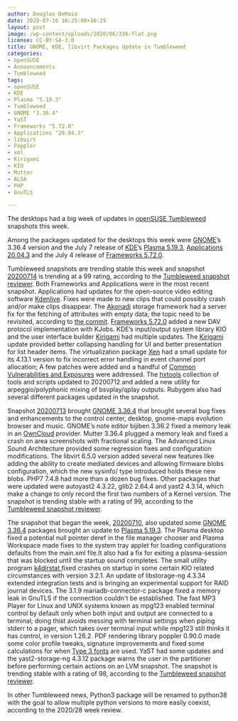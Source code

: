 ```yaml
---
author: Douglas DeMaio
date: 2020-07-16 16:25:00+16:25
layout: post
image: /wp-content/uploads/2020/06/336-flat.png
license: CC-BY-SA-3.0
title: GNOME, KDE, libvirt Packages Update in Tumbleweed
categories:
- openSUSE
- Announcements
- Tumbleweed
tags:
- openSUSE
- KDE
- Plasma "5.19.3"
- Tumbleweed
- GNOME "3.36.4"
- YaST
- Frameworks "5.72.0"
- Applications "20.04.3" 
- libvirt
- Poppler
- xml
- Kirigami
- KIO
- Mutter
- ALSA
- PHP
- GnuTLS

---
```


The desktops had a big week of updates in [openSUSE Tumbleweed](https://software.opensuse.org/distributions/tumbleweed) snapshots this week. 

Among the packages updated for the desktops this week were [GNOME](https://www.gnome.org/)’s 3.36.4 version and the July 7 release of [KDE](https://kde.org)’s [Plasma 5.19.3](https://kde.org/announcements/plasma-5.19.3), [Applications 20.04.3](https://kde.org/announcements/changelog-releases.php?version=20.04.3) and the July 4 release of [Frameworks 5.72.0](https://kde.org/announcements/kde-frameworks-5.72.0.php). 

Tumbleweed snapshots are trending stable this week and snapshot [20200714](https://lists.opensuse.org/opensuse-factory/2020-07/msg00286.html) is trending at a 99 rating, according to the [Tumbleweed snapshot reviewer](https://review.tumbleweed.boombatower.com/). Both Frameworks and Applications were in the most recent snapshot. Applications had updates for the open-source video editing software [Kdenlive](https://kdenlive.org/en/). Fixes were made to new clips that could possibly crash and/or make clips disappear. The [Akonadi](https://userbase.kde.org/Akonadi) storage framework had a server fix for the fetching of attributes with empty data; the topic need to be revisited, according to [the commit](https://invent.kde.org/pim/akonadi/commit/8e61c1c4f15568f1d4e4d5f35252b85e6a6d6b35). [Frameworks 5.72.0](https://kde.org/announcements/kde-frameworks-5.72.0.php) added a new DAV protocol implementation with KJobs. KDE’s input/output system library KIO and the user interface builder [Kirigami](https://github.com/KDE/kirigami) had multiple updates. The [Kirigami](https://github.com/KDE/kirigami) update provided better collapsing handling for UI and better presentation for list header items. The virtualization package [Xen](https://xenproject.org/) had a small update for its 4.13.1 version to fix incorrect error handling in event channel port allocation; A few patches were added and a handful of [Common Vulnerabilities and Exposures](https://en.wikipedia.org/wiki/Common_Vulnerabilities_and_Exposures) were addressed. The [hxtools](https://inai.de/projects/hxtools/) collection of tools and scripts updated to 20200712 and added a new utility for arpeggio/polyphonic mixing of bsvplay/qplay outputs. Rubygem also had several different packages updated in the snapshot.

Snapshot [20200713](https://lists.opensuse.org/opensuse-factory/2020-07/msg00275.html) brought [GNOME 3.36.4](https://www.gnome.org/news/2020/03/gnome-3-36-released/) that brought several bug fixes and enhancements to the control center, desktop, gnome-maps evolution browser and music. GNOME’s note editor bijiben 3.36.2 fixed a memory leak in an [OwnCloud](https://owncloud.org/) provider. Mutter 3.36.4 plugged a memory leak and fixed a crash on area screenshots with fractional scaling. The Advanced Linux Sound Architecture provided some regression fixes and configuration modifications. The libvirt 6.5.0 version added several new features like adding the ability to create mediated devices and allowing firmware blobs configuration, which the new sysinfo/ type introduced holds these new blobs. PHP7 7.4.8 had more than a dozen bug fixes. Other packages that were updated were autoyast2 4.3.22, glib2 2.64.4 and yast2 4.3.14, which make a change to only record the first two numbers of a Kernel version. The snapshot is trending stable with a rating of 99, according to the [Tumbleweed snapshot reviewer](https://review.tumbleweed.boombatower.com/). 

The snapshot that began the week, [20200710](https://lists.opensuse.org/opensuse-factory/2020-07/msg00269.html), also updated some  [GNOME 3.36.4](https://www.gnome.org/news/2020/03/gnome-3-36-released/) packages brought an update to [Plasma 5.19.3](https://kde.org/announcements/plasma-5.19.3). The Plasma desktop fixed a potential null pointer deref in the file manager chooser and Plasma Workspace made fixes to the system tray applet for loading configurations defaults from the main.xml file.It also had a fix for exiting a plasma-session that was blocked until the startup sound completes. The small utility program [k4dirstat ](https://www.linuxlinks.com/k4dirstat/) fixed crashes on startup in some certain KIO related circumstances with version 3.2.1. An update of  libstorage-ng 4.3.34 extended integration tests and is bringing an experimental support for RAID journal devices. The 3.1.9 mariadb-connector-c package fixed a memory leak in GnuTLS if the connection couldn't be established. The fast MP3 Player for Linux and UNIX systems known as mpg123 enabled terminal control by default only when both input and output are connected to a terminal; doing thist avoids messing with terminal settings when piping stderr to a pager, which takes over terminal input while mpg123 still thinks it has control, in version 1.26.2. PDF rendering library poppler 0.90.0 made some color profile tweaks, signature improvements and fixed some calculations for when [Type 3 fonts](https://en.wikipedia.org/wiki/PostScript_fonts#Type_3)  are used. YaST had some updates and the yast2-storage-ng 4.3.12 package warns the user in the partitioner before performing certain actions on an LVM snapshot. The snapshot is trending stable with a rating of 98, according to the [Tumbleweed snapshot reviewer](https://review.tumbleweed.boombatower.com/). 

In other Tumbleweed news, Python3 package will be renamed to python38 with the goal to allow multiple python versions to more easily coexist, according to the 2020/28 week review.
